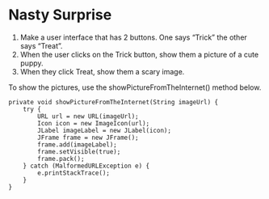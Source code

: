 
# Nasty Surprise
1. Make a user interface that has 2 buttons. One says “Trick” the other says “Treat”. 
2. When the user clicks on the Trick button, show them a picture of a cute puppy. 
3. When they click Treat, show them a scary image.

To show the pictures, use the showPictureFromTheInternet() method below.
```
private void showPictureFromTheInternet(String imageUrl) {
    try {
        URL url = new URL(imageUrl);
        Icon icon = new ImageIcon(url);
        JLabel imageLabel = new JLabel(icon);
        JFrame frame = new JFrame();
        frame.add(imageLabel);
        frame.setVisible(true);
        frame.pack();
    } catch (MalformedURLException e) {
        e.printStackTrace();
    }
}
```
 

